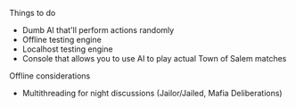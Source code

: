 Things to do
- Dumb AI that'll perform actions randomly
- Offline testing engine
- Localhost testing engine
- Console that allows you to use AI to play actual Town of Salem matches

Offline considerations
- Multithreading for night discussions (Jailor/Jailed, Mafia Deliberations)
